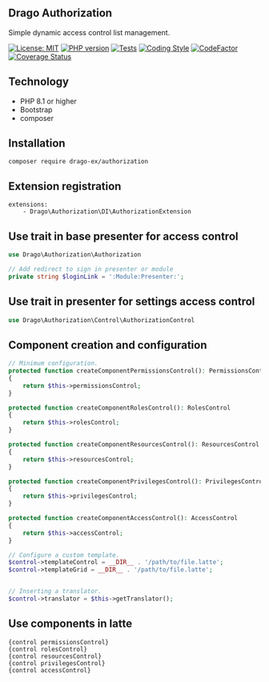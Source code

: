 ## Drago Authorization
Simple dynamic access control list management.

[![License: MIT](https://img.shields.io/badge/License-MIT-yellow.svg)](https://raw.githubusercontent.com/drago-ex/authorization/master/license.md)
[![PHP version](https://badge.fury.io/ph/drago-ex%2Fauthorization.svg)](https://badge.fury.io/ph/drago-ex%2Fauthorization)
[![Tests](https://github.com/drago-ex/authorization/actions/workflows/tests.yml/badge.svg)](https://github.com/drago-ex/authorization/actions/workflows/tests.yml)
[![Coding Style](https://github.com/drago-ex/authorization/actions/workflows/coding-style.yml/badge.svg)](https://github.com/drago-ex/authorization/actions/workflows/coding-style.yml)
[![CodeFactor](https://www.codefactor.io/repository/github/drago-ex/authorization/badge)](https://www.codefactor.io/repository/github/drago-ex/authorization)
[![Coverage Status](https://coveralls.io/repos/github/drago-ex/authorization/badge.svg?branch=master)](https://coveralls.io/github/drago-ex/authorization?branch=master)

## Technology
- PHP 8.1 or higher
- Bootstrap
- composer

## Installation
```
composer require drago-ex/authorization
```

## Extension registration
```neon
extensions:
	- Drago\Authorization\DI\AuthorizationExtension
```

## Use trait in base presenter for access control

```php
use Drago\Authorization\Authorization

// Add redirect to sign in presenter or module
private string $loginLink = ':Module:Presenter:';
```

## Use trait in presenter for settings access control

```php
use Drago\Authorization\Control\AuthorizationControl
```

## Component creation and configuration

```php
// Minimum configuration.
protected function createComponentPermissionsControl(): PermissionsControl
{
	return $this->permissionsControl;
}

protected function createComponentRolesControl(): RolesControl
{
	return $this->rolesControl;
}

protected function createComponentResourcesControl(): ResourcesControl
{
	return $this->resourcesControl;
}

protected function createComponentPrivilegesControl(): PrivilegesControl
{
	return $this->privilegesControl;
}

protected function createComponentAccessControl(): AccessControl
{
	return $this->accessControl;
}

// Configure a custom template.
$control->templateControl = __DIR__ . '/path/to/file.latte';
$control->templateGrid = __DIR__ . '/path/to/file.latte';


// Inserting a translator.
$control->translator = $this->getTranslator();
```

## Use components in latte
```latte
{control permissionsControl}
{control rolesControl}
{control resourcesControl}
{control privilegesControl}
{control accessControl}
```
